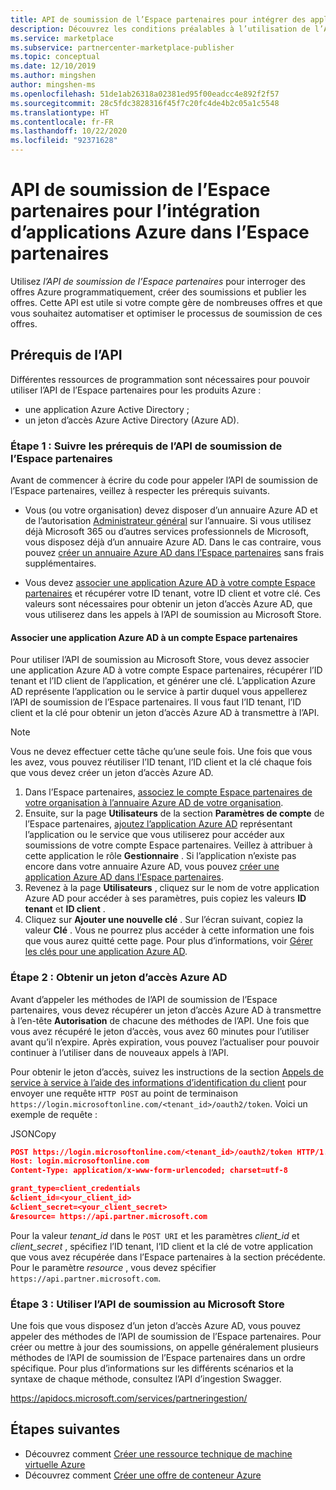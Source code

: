 ```yaml
---
title: API de soumission de l’Espace partenaires pour intégrer des applications Azure dans la Place de marché commerciale Microsoft
description: Découvrez les conditions préalables à l’utilisation de l’API de soumission de l’Espace partenaires pour les applications Azure dans la Place de marché commerciale sur l’Espace partenaires Microsoft.
ms.service: marketplace
ms.subservice: partnercenter-marketplace-publisher
ms.topic: conceptual
ms.date: 12/10/2019
ms.author: mingshen
author: mingshen-ms
ms.openlocfilehash: 51de1ab26318a02381ed95f00eadcc4e892f2f57
ms.sourcegitcommit: 28c5fdc3828316f45f7c20fc4de4b2c05a1c5548
ms.translationtype: HT
ms.contentlocale: fr-FR
ms.lasthandoff: 10/22/2020
ms.locfileid: "92371628"
---
```

# <a name="partner-center-submission-api-to-onboard-azure-apps-in-partner-center"></a>API de soumission de l’Espace partenaires pour l’intégration d’applications Azure dans l’Espace partenaires

Utilisez *l’API de soumission de l’Espace partenaires* pour interroger des offres Azure programmatiquement, créer des soumissions et publier les offres.  Cette API est utile si votre compte gère de nombreuses offres et que vous souhaitez automatiser et optimiser le processus de soumission de ces offres.

## <a name="api-prerequisites"></a>Prérequis de l’API

Différentes ressources de programmation sont nécessaires pour pouvoir utiliser l’API de l’Espace partenaires pour les produits Azure : 

- une application Azure Active Directory ;
- un jeton d’accès Azure Active Directory (Azure AD).

### <a name="step-1-complete-prerequisites-for-using-the-partner-center-submission-api"></a>Étape 1 : Suivre les prérequis de l’API de soumission de l’Espace partenaires

Avant de commencer à écrire du code pour appeler l’API de soumission de l’Espace partenaires, veillez à respecter les prérequis suivants.

- Vous (ou votre organisation) devez disposer d’un annuaire Azure AD et de l’autorisation [Administrateur général](../../active-directory/roles/permissions-reference.md) sur l’annuaire. Si vous utilisez déjà Microsoft 365 ou d’autres services professionnels de Microsoft, vous disposez déjà d’un annuaire Azure AD. Dans le cas contraire, vous pouvez [créer un annuaire Azure AD dans l’Espace partenaires](https://docs.microsoft.com/windows/uwp/publish/associate-azure-ad-with-partner-center#create-a-brand-new-azure-ad-to-associate-with-your-partner-center-account) sans frais supplémentaires.

- Vous devez [associer une application Azure AD à votre compte Espace partenaires](https://docs.microsoft.com/windows/uwp/monetize/create-and-manage-submissions-using-windows-store-services#associate-an-azure-ad-application-with-your-windows-partner-center-account) et récupérer votre ID tenant, votre ID client et votre clé. Ces valeurs sont nécessaires pour obtenir un jeton d’accès Azure AD, que vous utiliserez dans les appels à l’API de soumission au Microsoft Store.

#### <a name="how-to-associate-an-azure-ad-application-with-your-partner-center-account"></a>Associer une application Azure AD à un compte Espace partenaires

Pour utiliser l’API de soumission au Microsoft Store, vous devez associer une application Azure AD à votre compte Espace partenaires, récupérer l’ID tenant et l’ID client de l’application, et générer une clé. L’application Azure AD représente l’application ou le service à partir duquel vous appellerez l’API de soumission de l’Espace partenaires. Il vous faut l’ID tenant, l’ID client et la clé pour obtenir un jeton d’accès Azure AD à transmettre à l’API.

>[!Note]
>Vous ne devez effectuer cette tâche qu’une seule fois. Une fois que vous les avez, vous pouvez réutiliser l’ID tenant, l’ID client et la clé chaque fois que vous devez créer un jeton d’accès Azure AD.

1. Dans l’Espace partenaires, [associez le compte Espace partenaires de votre organisation à l’annuaire Azure AD de votre organisation](https://docs.microsoft.com/windows/uwp/publish/associate-azure-ad-with-partner-center).
1. Ensuite, sur la page **Utilisateurs** de la section **Paramètres de compte** de l’Espace partenaires, [ajoutez l’application Azure AD](https://docs.microsoft.com/windows/uwp/publish/add-users-groups-and-azure-ad-applications#add-azure-ad-applications-to-your-partner-center-account) représentant l’application ou le service que vous utiliserez pour accéder aux soumissions de votre compte Espace partenaires. Veillez à attribuer à cette application le rôle **Gestionnaire** . Si l’application n’existe pas encore dans votre annuaire Azure AD, vous pouvez [créer une application Azure AD dans l’Espace partenaires](https://docs.microsoft.com/windows/uwp/publish/add-users-groups-and-azure-ad-applications#create-a-new-azure-ad-application-account-in-your-organizations-directory-and-add-it-to-your-partner-center-account).
1. Revenez à la page **Utilisateurs** , cliquez sur le nom de votre application Azure AD pour accéder à ses paramètres, puis copiez les valeurs **ID tenant** et **ID client** .
1. Cliquez sur **Ajouter une nouvelle clé** . Sur l’écran suivant, copiez la valeur **Clé** . Vous ne pourrez plus accéder à cette information une fois que vous aurez quitté cette page. Pour plus d’informations, voir [Gérer les clés pour une application Azure AD](https://docs.microsoft.com/windows/uwp/publish/add-users-groups-and-azure-ad-applications#manage-keys).

### <a name="step-2-obtain-an-azure-ad-access-token"></a>Étape 2 : Obtenir un jeton d’accès Azure AD

Avant d’appeler les méthodes de l’API de soumission de l’Espace partenaires, vous devez récupérer un jeton d’accès Azure AD à transmettre à l’en-tête **Autorisation** de chacune des méthodes de l’API. Une fois que vous avez récupéré le jeton d’accès, vous avez 60 minutes pour l’utiliser avant qu’il n’expire. Après expiration, vous pouvez l’actualiser pour pouvoir continuer à l’utiliser dans de nouveaux appels à l’API.

Pour obtenir le jeton d’accès, suivez les instructions de la section [Appels de service à service à l’aide des informations d’identification du client](https://azure.microsoft.com/documentation/articles/active-directory-protocols-oauth-service-to-service/) pour envoyer une requête `HTTP POST` au point de terminaison `https://login.microsoftonline.com/<tenant_id>/oauth2/token`. Voici un exemple de requête :

JSONCopy
```Json
POST https://login.microsoftonline.com/<tenant_id>/oauth2/token HTTP/1.1
Host: login.microsoftonline.com
Content-Type: application/x-www-form-urlencoded; charset=utf-8

grant_type=client_credentials
&client_id=<your_client_id>
&client_secret=<your_client_secret>
&resource= https://api.partner.microsoft.com
```

Pour la valeur *tenant_id* dans le `POST URI` et les paramètres *client_id* et *client_secret* , spécifiez l’ID tenant, l’ID client et la clé de votre application que vous avez récupérée dans l’Espace partenaires à la section précédente. Pour le paramètre *resource* , vous devez spécifier `https://api.partner.microsoft.com`.

### <a name="step-3-use-the-microsoft-store-submission-api"></a>Étape 3 : Utiliser l’API de soumission au Microsoft Store

Une fois que vous disposez d’un jeton d’accès Azure AD, vous pouvez appeler des méthodes de l’API de soumission de l’Espace partenaires. Pour créer ou mettre à jour des soumissions, on appelle généralement plusieurs méthodes de l’API de soumission de l’Espace partenaires dans un ordre spécifique. Pour plus d’informations sur les différents scénarios et la syntaxe de chaque méthode, consultez l’API d’ingestion Swagger.

https://apidocs.microsoft.com/services/partneringestion/

## <a name="next-steps"></a>Étapes suivantes

* Découvrez comment [Créer une ressource technique de machine virtuelle Azure](create-azure-container-technical-assets.md)
* Découvrez comment [Créer une offre de conteneur Azure](create-azure-container-offer.md)
